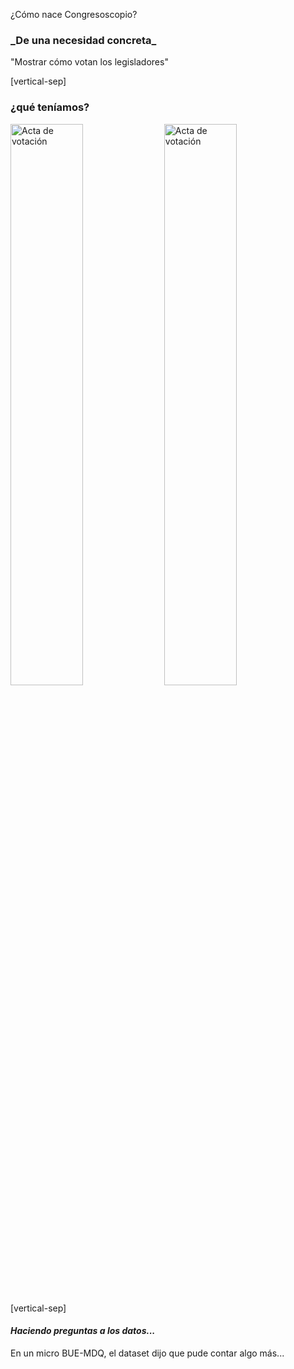 
<p >¿Cómo nace Congresoscopio?</p>

<h3 class="fragment" data-autoslide="1000">_De una necesidad concreta_</h3>
<p class="fragment">"Mostrar cómo votan los legisladores"</p>


[vertical-sep]

### ¿qué teníamos?

<img alt="Acta de votación" data-src="./images/pdf_acta_votacion.png" width="48%"> <img alt="Acta de votación" data-src="./images/spreadsheet.png" width="48%">




[vertical-sep]


#### _Haciendo preguntas a los datos..._

En un micro BUE-MDQ, el dataset dijo que pude contar algo más...

